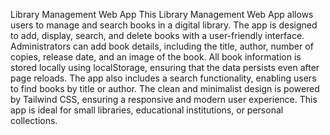 Library Management Web App
This Library Management Web App allows users to manage and search books in a digital library. The app is designed to add, display, search, and delete books with a user-friendly interface. Administrators can add book details, including the title, author, number of copies, release date, and an image of the book. All book information is stored locally using localStorage, ensuring that the data persists even after page reloads. The app also includes a search functionality, enabling users to find books by title or author. The clean and minimalist design is powered by Tailwind CSS, ensuring a responsive and modern user experience. This app is ideal for small libraries, educational institutions, or personal collections.
